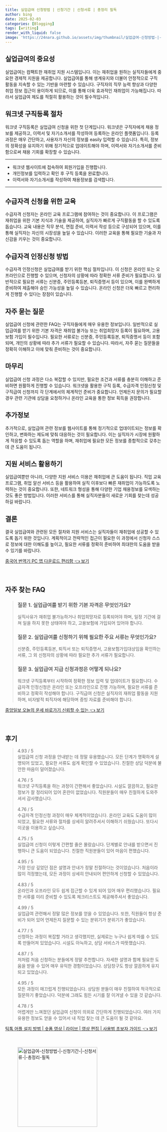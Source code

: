 ```yaml
---
title: 실업급여 신청방법 | 신청기간 | 신청서류 | 총정리 필독
author: bing
date: 2025-02-03
categories: [Blogging]
tags: [writing]
render_with_liquid: false
image: 'https://24nara.github.io/assets/img/thumbnail/실업급여-신청방법-|-신청기간-|-신청서류-|-총정리-필독.webp'
---
```



<h2 id='실업급여의 중요성'>실업급여의 중요성</h2>

<p>실업급여는 컴팩트한 재취업 지원 시스템입니다. 이는 재취업을 원하는 실직자들에게 중요한 경제적 지원을 제공합니다. 실업급여를 통해 생계유지와 더불어 안정적으로 구직 활동을 지속할 수 있는 기반을 마련할 수 있습니다. 구직자의 직무 능력 향상과 다양한 취업 정보 접근이 용이하게 되므로, 이를 통해 더욱 효과적인 재취업이 가능해집니다. 따라서 실업급여 제도를 적절히 활용하는 것이 필수적입니다.</p>

<h2 id='워크넷 구직등록 절차'>워크넷 구직등록 절차</h2>

<p>워크넷 구직등록은 실업급여 신청을 위한 첫 단계입니다. 워크넷은 구직자에게 채용 정보를 제공하고, 이력서 및 자기소개서를 작성하여 등록하는 온라인 플랫폼입니다. 등록 과정은 매우 간단하고, 사용자가 자신의 정보를 easily 입력할 수 있습니다. 특히, 정보의 정확성을 유지하기 위해 정기적으로 업데이트해야 하며, 이력서와 자기소개서를 준비함으로써 채용 기회를 확장할 수 있습니다.</p>

<hr />

<ul>
    <li>워크넷 웹사이트에 접속하여 회원가입을 진행합니다.</li>
    <li>개인정보를 입력하고 확인 후 구직 등록을 완료합니다.</li>
    <li>이력서와 자기소개서를 작성하여 채용정보를 검색합니다.</li>
</ul>

<hr />

<h2 id='수급자격 신청을 위한 교육'>수급자격 신청을 위한 교육</h2>

<p>수급자격 신청자는 온라인 교육 프로그램에 참여하는 것이 중요합니다. 이 프로그램은 재취업을 위한 기본 지식과 기술을 제공하여, 실직자가 빠르게 구직활동을 할 수 있도록 돕습니다. 교육 내용은 직무 분석, 면접 준비, 이력서 작성 등으로 구성되어 있으며, 이를 통해 실직자는 자신의 시장성을 높일 수 있습니다. 이러한 교육을 통해 필요한 기술과 자신감을 키우는 것이 중요합니다.</p>

<h2 id='수급자격 인정신청 방법'>수급자격 인정신청 방법</h2>

<p>수급자격 인정신청은 실업급여를 받기 위한 핵심 절차입니다. 이 신청은 온라인 또는 오프라인으로 진행할 수 있으며, 신청자의 상황에 따라 정확한 서류 준비가 필요합니다. 일반적으로 필요한 서류는 신분증, 주민등록등본, 퇴직증명서 등이 있으며, 이를 완벽하게 준비하여 제출해야 승인 가능성을 높일 수 있습니다. 온라인 신청은 더욱 빠르고 편리하게 진행할 수 있다는 장점이 있습니다.</p>

<h2 id='구직급여 신청>구직급여 신청</h2>

<p>구직급여 신청은 실직자에게 중요한 재취업 지원입니다. 비자발적 퇴직자에게 주어지는 이 혜택은 경제적 지원을 통해 다시 일자리 찾기에 집중할 수 있도록 돕습니다. 신청자는 증빙 자료를 준비해야 하며, 이를 통해 자신의 자격 조건을 정확히 보일 수 있습니다. 신청 과정에서의 실수나 누락된 서류는 재정적 도움을 지연시킬 수 있으므로, 각 단계별로 꼼꼼한 준비가 필요합니다.</p>

<h2 id='자주 묻는 질문'>자주 묻는 질문</h2>

<p>실업급여 신청에 관련한 FAQ는 구직자들에게 매우 유용한 정보입니다. 일반적으로 실업급여를 받기 위한 기본 자격은 재취업 불가능 또는 취업희망자 등록이 필요하며, 고용보험 가입이 필수입니다. 필요한 서류로는 신분증, 주민등록등본, 퇴직증명서 등이 포함되며, 개인의 상황에 따라 추가 서류가 필요할 수 있습니다. 따라서, 자주 묻는 질문들을 정확히 이해하고 이에 맞춰 준비하는 것이 중요합니다.</p>

<h2 id='마무리'>마무리</h2>

<p>실업급여 신청 과정은 다소 복잡할 수 있지만, 필요한 조건과 서류를 충분히 이해하고 준비하면 원활하게 진행할 수 있습니다. 워크넷을 활용한 구직 등록, 수급자격 인정신청 및 구직급여 신청까지 각 단계에서의 체계적인 준비가 중요합니다. 언제든지 문의가 필요할 경우 관련 기관에 상담을 요청하거나 온라인 교육을 통한 정보 획득을 권장합니다.</p>

<h2 id='추가정보'>추가정보</h2>

<p>추가적으로, 실업급여 관련 정보를 웹사이트를 통해 정기적으로 업데이트되는 정보를 확인하고, 변화하는 제도에 맞춰 대응하는 것이 필요합니다. 이는 실직자가 시장에 원활하게 적응할 수 있도록 돕는 역할을 하며, 재취업에 필요한 모든 정보를 종합적으로 갖추는 데 큰 도움이 됩니다.</p>

<h2 id='지원 서비스 활용하기'>지원 서비스 활용하기</h2>

<p>실업급여뿐만 아니라, 다양한 지원 서비스 이용은 재취업에 큰 도움이 됩니다. 직업 교육 프로그램, 취업 알선 서비스 등을 활용하여 실직 이후보다 빠른 재취업이 가능하도록 노력하는 것이 중요합니다. 또한, 네트워크 형성을 통해 다양한 기업 채용정보를 모색하는 것도 좋은 방법입니다. 이러한 서비스를 통해 실직자분들이 새로운 기회를 찾는데 성공하길 바랍니다.</p>

<h2 id='결론'>결론</h2>

<p>결국 실업급여와 관련된 모든 절차와 지원 서비스는 실직자들이 재취업에 성공할 수 있도록 돕기 위한 것입니다. 계획적이고 전략적인 접근이 필요한 이 과정에서 신청자 스스로 정보에 대한 이해도를 높이고, 필요한 서류를 정확히 준비하여 최대한의 도움을 받을 수 있기를 바랍니다.</p>


<p><a class="click-button" title="중국어 번역기 PC 앱 다운로드 편리함" href="https://24nara.github.io/posts/%EC%A4%91%EA%B5%AD%EC%96%B4-%EB%B2%88%EC%97%AD%EA%B8%B0-PC-%EC%95%B1-%EB%8B%A4%EC%9A%B4%EB%A1%9C%EB%93%9C-%ED%8E%B8%EB%A6%AC%ED%95%A8/" rel="dofollow">중국어 번역기 PC 앱 다운로드 편리함 👈 보기</a></p><br>
<h2 id='자주_찾는_FAQ'>자주 찾는 FAQ</h2>
<div itemscope="" itemtype="https://schema.org/FAQPage"> 
<blockquote> 
<div itemscope="" itemprop="mainEntity" itemtype="https://schema.org/Question"> 
<h3 itemprop="name">질문 1. 실업급여를 받기 위한 기본 자격은 무엇인가요?</h3> 
<div itemscope="" itemprop="acceptedAnswer" itemtype="https://schema.org/Answer"> 
<span itemprop="text"> 
<p>실직사유가 재취업 불가능하거나 취업희망자로 등록되어야 하며, 일정 기간에 걸쳐 일을 하지 못한 상태여야 하고, 고용보험에 가입되어 있어야 합니다.</p> 
</span> 
</div> 
</div> 

<div itemscope="" itemprop="mainEntity" itemtype="https://schema.org/Question"> 
<h3 itemprop="name">질문 2. 실업급여를 신청하기 위해 필요한 주요 서류는 무엇인가요?</h3> 
<div itemscope="" itemprop="acceptedAnswer" itemtype="https://schema.org/Answer"> 
<span itemprop="text"> 
<p>신분증, 주민등록등본, 퇴직서 또는 퇴직증명서, 고용보험가입대상임을 확인하는 서류, 그 외 신청자의 상황에 따라 필요한 추가 서류가 필요합니다.</p> 
</span> 
</div> 
</div> 

<div itemscope="" itemprop="mainEntity" itemtype="https://schema.org/Question"> 
<h3 itemprop="name">질문 3. 실업급여 지급 신청과정은 어떻게 되나요?</h3> 
<div itemscope="" itemprop="acceptedAnswer" itemtype="https://schema.org/Answer"> 
<span itemprop="text"> 
<p>워크넷 구직등록부터 시작하여 정확한 정보 입력 및 업데이트가 필요합니다. 수급자격 인정신청은 온라인 또는 오프라인으로 진행 가능하며, 필요한 서류를 준비하고 정확히 작성해야 합니다. 구직급여 신청은 실직자의 재취업 활동을 지원하며, 비자발적 퇴직자에 해당하며 증빙 자료를 준비해야 합니다.</p> 
</span> 
</div> 
</div> 
</blockquote> 
</div>
<p><a class="click-button" title="중앙일보 오늘의 운세 바로가기 신뢰할 수 있는" href="https://24nara.github.io/posts/%EC%A4%91%EC%95%99%EC%9D%BC%EB%B3%B4-%EC%98%A4%EB%8A%98%EC%9D%98-%EC%9A%B4%EC%84%B8-%EB%B0%94%EB%A1%9C%EA%B0%80%EA%B8%B0-%EC%8B%A0%EB%A2%B0%ED%95%A0-%EC%88%98-%EC%9E%88%EB%8A%94/" rel="dofollow">중앙일보 오늘의 운세 바로가기 신뢰할 수 있는 👈 보기</a></p><br>
<h2 id='후기'>후기</h2>
<div itemscope itemtype="https://schema.org/Product">
  <blockquote>
  <div itemprop="review" itemscope itemtype="https://schema.org/Review">
      <div itemprop="reviewRating" itemscope itemtype="https://schema.org/Rating"> <span itemprop="ratingValue">4.93</span> / <span itemprop="bestRating">5</span> </div>
      <span itemprop="reviewBody">실업급여 신청 과정을 안내받는 데 정말 유용했습니다. 모든 단계가 명확하게 설명되어 있었고, 필요한 서류도 쉽게 확인할 수 있었습니다. 친절한 상담 덕분에 불안한 마음이 덜어졌습니다.</span>
  </div>
  <br>
  <div itemprop="review" itemscope itemtype="https://schema.org/Review">
      <div itemprop="reviewRating" itemscope itemtype="https://schema.org/Rating"> <span itemprop="ratingValue">4.76</span> / <span itemprop="bestRating">5</span> </div>
      <span itemprop="reviewBody">워크넷 구직등록을 하는 과정이 간편해서 좋았습니다. 시설도 깔끔하고, 필요한 정보가 잘 정리되어 있어 혼란이 없었습니다. 직원분들이 매우 친절하게 도와주셔서 감사했습니다.</span>
  </div>
  <br>
  <div itemprop="review" itemscope itemtype="https://schema.org/Review">
      <div itemprop="reviewRating" itemscope itemtype="https://schema.org/Rating"> <span itemprop="ratingValue">4.76</span> / <span itemprop="bestRating">5</span> </div>
      <span itemprop="reviewBody">수급자격 인정신청 과정이 매우 체계적이었습니다. 온라인 교육도 도움이 많이 되었고, 필요한 서류와 절차를 상세히 알려주셔서 이해하기 쉬웠습니다. 또다시 이곳을 이용하고 싶습니다.</span>
  </div>
  <br>
  <div itemprop="review" itemscope itemtype="https://schema.org/Review">
      <div itemprop="reviewRating" itemscope itemtype="https://schema.org/Rating"> <span itemprop="ratingValue">4.75</span> / <span itemprop="bestRating">5</span> </div>
      <span itemprop="reviewBody">실업급여 신청이 이렇게 간편할 줄은 몰랐습니다. 단계별로 안내를 받으면서 진행하니 큰 도움이 되었습니다. 친절한 직원분들이 있어 마음이 편했습니다.</span>
  </div>
  <br>
  <div itemprop="review" itemscope itemtype="https://schema.org/Review">
      <div itemprop="reviewRating" itemscope itemtype="https://schema.org/Rating"> <span itemprop="ratingValue">4.95</span> / <span itemprop="bestRating">5</span> </div>
      <span itemprop="reviewBody">가장 인상 깊었던 점은 설명과 안내가 정말 친절하다는 것이었습니다. 처음이라 많이 걱정했는데, 모든 과정이 상세히 안내되어 편안하게 신청할 수 있었습니다.</span>
  </div>
  <br>
  <div itemprop="review" itemscope itemtype="https://schema.org/Review">
      <div itemprop="reviewRating" itemscope itemtype="https://schema.org/Rating"> <span itemprop="ratingValue">4.83</span> / <span itemprop="bestRating">5</span> </div>
      <span itemprop="reviewBody">온라인과 오프라인 모두 쉽게 접근할 수 있게 되어 있어 매우 편리했습니다. 필요한 서류를 미리 준비할 수 있도록 체크리스트도 제공해주셔서 좋았습니다.</span>
  </div>
  <br>
  <div itemprop="review" itemscope itemtype="https://schema.org/Review">
      <div itemprop="reviewRating" itemscope itemtype="https://schema.org/Rating"> <span itemprop="ratingValue">4.99</span> / <span itemprop="bestRating">5</span> </div>
      <span itemprop="reviewBody">실업급여 관련해서 정말 많은 정보를 얻을 수 있었습니다. 또한, 직원들이 항상 준비가 되어 있어 언제든지 질문할 수 있는 분위기가 분위기가 좋았습니다.</span>
  </div>
  <br>
  <div itemprop="review" itemscope itemtype="https://schema.org/Review">
      <div itemprop="reviewRating" itemscope itemtype="https://schema.org/Rating"> <span itemprop="ratingValue">4.77</span> / <span itemprop="bestRating">5</span> </div>
      <span itemprop="reviewBody">신청하는 과정이 복잡할 거라고 생각했지만, 실제로는 누구나 쉽게 따를 수 있도록 만들어져 있었습니다. 시설도 아늑하고, 상담 서비스가 따뜻했습니다.</span>
  </div>
  <br>
  <div itemprop="review" itemscope itemtype="https://schema.org/Review">
      <div itemprop="reviewRating" itemscope itemtype="https://schema.org/Rating"> <span itemprop="ratingValue">4.87</span> / <span itemprop="bestRating">5</span> </div>
      <span itemprop="reviewBody">저처럼 처음 신청하는 분들에게 정말 추천합니다. 자세한 설명과 함께 필요한 도움을 받을 수 있어 매우 유익한 경험이었습니다. 상담창구도 항상 깔끔하게 유지되고 있었습니다.</span>
  </div>
  <br>
  <div itemprop="review" itemscope itemtype="https://schema.org/Review">
      <div itemprop="reviewRating" itemscope itemtype="https://schema.org/Rating"> <span itemprop="ratingValue">4.95</span> / <span itemprop="bestRating">5</span> </div>
      <span itemprop="reviewBody">모든 과정이 매끄럽게 진행되었습니다. 상담원 분들이 매우 친절하여 적극적으로 질문하기 좋았습니다. 덕분에 그래도 힘든 시기를 잘 이겨낼 수 있을 것 같습니다.</span>
  </div>
  <br>
  <div itemprop="review" itemscope itemtype="https://schema.org/Review">
      <div itemprop="reviewRating" itemscope itemtype="https://schema.org/Rating"> <span itemprop="ratingValue">4.78</span> / <span itemprop="bestRating">5</span> </div>
      <span itemprop="reviewBody">어렵게만 느껴졌던 실업급여 신청이 의외로 간단하게 진행되었습니다. 여러 가지 유용한 정보도 얻을 수 있어서 내 직업 찾는 데 큰 도움이 될 것 같아요.</span>
  </div>
  </blockquote>
</div>
<p><a class="click-button" title="틱톡 어플 설치 방법 | 숏폼 영상 | 라이브 | 영상 편집 | 사용법 초보자 가이드" href="https://24nara.github.io/posts/%ED%8B%B1%ED%86%A1-%EC%96%B4%ED%94%8C-%EC%84%A4%EC%B9%98-%EB%B0%A9%EB%B2%95-%EC%88%8F%ED%8F%BC-%EC%98%81%EC%83%81-%EB%9D%BC%EC%9D%B4%EB%B8%8C-%EC%98%81%EC%83%81-%ED%8E%B8%EC%A7%91-%EC%82%AC%EC%9A%A9%EB%B2%95-%EC%B4%88%EB%B3%B4%EC%9E%90-%EA%B0%80%EC%9D%B4%EB%93%9C/" rel="dofollow">틱톡 어플 설치 방법 | 숏폼 영상 | 라이브 | 영상 편집 | 사용법 초보자 가이드 👈 보기</a></p><br>
<figure class="image"><img src="https://24nara.github.io/assets/img/thumbnail/실업급여-신청방법-|-신청기간-|-신청서류-|-총정리-필독.webp" alt="실업급여-신청방법-|-신청기간-|-신청서류-|-총정리-필독" width="256" height="256"></figure>
